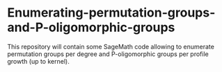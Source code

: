 # Enumerating-permutation-groups-and-P-oligomorphic-groups
This repository will contain some SageMath code allowing to enumerate permutation groups per degree and P-oligomorphic groups per profile growth (up to kernel).
